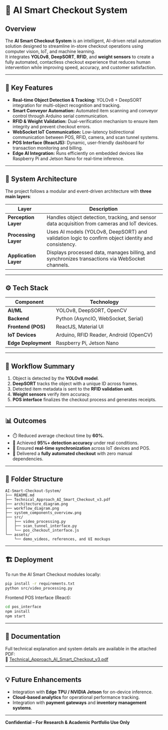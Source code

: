 # 🛒 AI Smart Checkout System

## Overview
The **AI Smart Checkout System** is an intelligent, AI-driven retail automation solution designed to streamline in-store checkout operations using computer vision, IoT, and machine learning.  
It integrates **YOLOv8**, **DeepSORT**, **RFID**, and **weight sensors** to create a fully automated, contactless checkout experience that reduces human intervention while improving speed, accuracy, and customer satisfaction.

---

## 🚀 Key Features
- **Real-time Object Detection & Tracking:** YOLOv8 + DeepSORT integration for multi-object recognition and tracking.  
- **Smart Conveyor Automation:** Automated item scanning and conveyor control through Arduino serial communication.  
- **RFID & Weight Validation:** Dual-verification mechanism to ensure item integrity and prevent checkout errors.  
- **WebSocket IoT Communication:** Low-latency bidirectional communication between POS, RFID, camera, and scan tunnel systems.  
- **POS Interface (ReactJS):** Dynamic, user-friendly dashboard for transaction monitoring and billing.  
- **Edge AI Integration:** Runs efficiently on embedded devices like Raspberry Pi and Jetson Nano for real-time inference.

---

## 🧠 System Architecture
The project follows a modular and event-driven architecture with **three main layers**:

| Layer | Description |
|--------|--------------|
| **Perception Layer** | Handles object detection, tracking, and sensor data acquisition from cameras and IoT devices. |
| **Processing Layer** | Uses AI models (YOLOv8, DeepSORT) and validation logic to confirm object identity and consistency. |
| **Application Layer** | Displays processed data, manages billing, and synchronizes transactions via WebSocket channels. |

---

## ⚙️ Tech Stack
| Component | Technology |
|------------|-------------|
| **AI/ML** | YOLOv8, DeepSORT, OpenCV |
| **Backend** | Python (AsyncIO, WebSocket, Serial) |
| **Frontend (POS)** | ReactJS, Material UI |
| **IoT Devices** | Arduino, RFID Reader, Android (OpenCV) |
| **Edge Deployment** | Raspberry Pi, Jetson Nano |

---

## 🧩 Workflow Summary
1. Object is detected by the **YOLOv8 model**.  
2. **DeepSORT** tracks the object with a unique ID across frames.  
3. Detected item metadata is sent to the **RFID validation unit**.  
4. **Weight sensors** verify item accuracy.  
5. **POS interface** finalizes the checkout process and generates receipts.  

---

## 📊 Outcomes
- ⏱️ Reduced average checkout time by **60%**.  
- 🎯 Achieved **95%+ detection accuracy** under real conditions.  
- 🔄 Ensured **real-time synchronization** across IoT devices and POS.  
- 🧠 Delivered a **fully automated checkout** with zero manual dependencies.

---

## 🧰 Folder Structure
```
AI-Smart-Checkout-System/
├── README.md
├── Technical_Approach_AI_Smart_Checkout_v3.pdf
├── architecture_diagram.png
├── workflow_diagram.png
├── system_components_overview.png
├── src/
│   ├── video_processing.py
│   ├── scan_tunnel_interface.py
│   └── pos_checkout_interface.js
└── assets/
    └── demo_videos, references, and UI mockups
```

---

## 🏗️ Deployment
To run the AI Smart Checkout modules locally:
```bash
pip install -r requirements.txt
python src/video_processing.py
```
Frontend POS Interface (React):
```bash
cd pos_interface
npm install
npm start
```

---

## 🧾 Documentation
Full technical explanation and system details are available in the attached PDF:  
📄 [Technical_Approach_AI_Smart_Checkout_v3.pdf](./Technical_Approach_AI_Smart_Checkout_v3.pdf)

---

## 💡 Future Enhancements
- Integration with **Edge TPU / NVIDIA Jetson** for on-device inference.  
- **Cloud-based analytics** for operational performance tracking.  
- Integration with **payment gateways** and **inventory management systems**.  

---

**Confidential – For Research & Academic Portfolio Use Only**  
